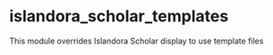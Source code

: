 # islandora_scholar_templates
This module overrides Islandora Scholar display to use template files
